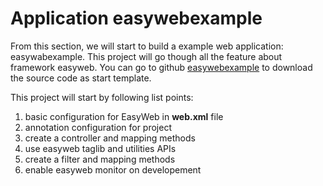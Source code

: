 # Application easywebexample

From this section, we will start to build a example web application: easywabexample.
This project will go though all the feature about framework easyweb. You can go to github [easywebexample](https://github.com/daileyet/easywebexample) to download the source code as start template.

This project will start by following list points:
1. basic configuration for EasyWeb in **web.xml** file
2. annotation configuration for project
3. create a controller and mapping methods
4. use easyweb taglib and utilities APIs
5. create a filter and mapping methods
6. enable easyweb monitor on developement
